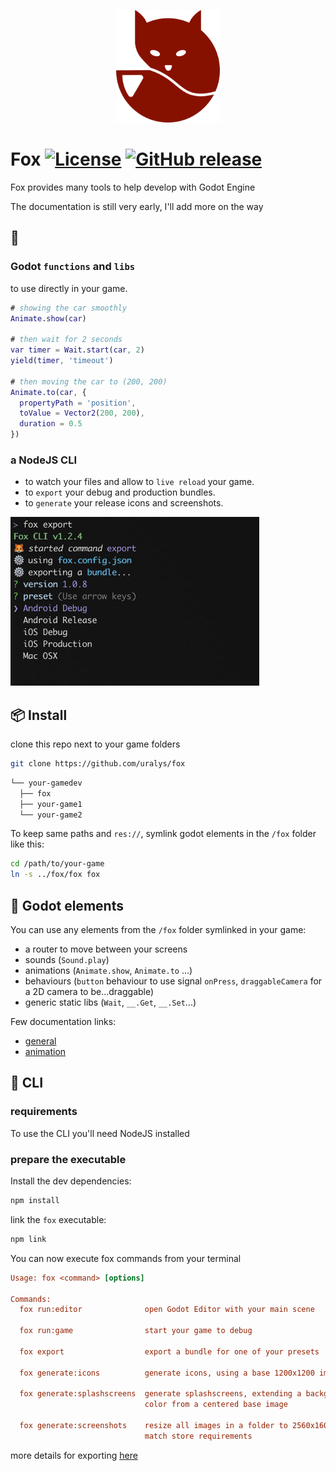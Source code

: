 <p align="center"><a href="https://thenounproject.com/icon/fox-1486570/"> <img title="fox icon by Alina Oleynik from NounProject.com" height="180px"  src="./assets/logo.png"></a></p>

# Fox [![License](https://img.shields.io/badge/License-MIT-green.svg?colorB=3cc712)](license) [![GitHub release](https://img.shields.io/github/release/uralys/fox.svg)](https://github.com/uralys/fox/releases)

Fox provides many tools to help develop with Godot Engine

The documentation is still very early, I'll add more on the way

## 🦊

### Godot `functions` and `libs`

to use directly in your game.

```gd
# showing the car smoothly
Animate.show(car)

# then wait for 2 seconds
var timer = Wait.start(car, 2)
yield(timer, 'timeout')

# then moving the car to (200, 200)
Animate.to(car, {
  propertyPath = 'position',
  toValue = Vector2(200, 200),
  duration = 0.5
})
```

### a NodeJS CLI

- to watch your files and allow to `live reload` your game.
- to `export` your debug and production bundles.
- to `generate` your release icons and screenshots.

<img title="exporting-illustration" height="270px"  src="./assets/docs/cli-export.png"/>

## 📦 Install

clone this repo next to your game folders

```sh
git clone https://github.com/uralys/fox
```

```sh
└── your-gamedev
  ├── fox
  ├── your-game1
  └── your-game2
```

To keep same paths and `res://`, symlink godot elements in the `/fox` folder like this:

```sh
cd /path/to/your-game
ln -s ../fox/fox fox
```

## 🤖 Godot elements

You can use any elements from the `/fox` folder symlinked in your game:

- a router to move between your screens
- sounds (`Sound.play`)
- animations (`Animate.show`, `Animate.to` ...)
- behaviours (`button` behaviour to use signal `onPress`, `draggableCamera` for a 2D camera to be...draggable)
- generic static libs (`Wait`, `__.Get`, `__.Set`...)

Few documentation links:

- [general](./docs/godot-elements.md)
- [animation](./docs/animations.md)

## 🔋 CLI

### requirements

To use the CLI you'll need NodeJS installed

### prepare the executable

Install the dev dependencies:

```sh
npm install
```

link the `fox` executable:

```sh
npm link
```

You can now execute fox commands from your terminal

```ini
Usage: fox <command> [options]

Commands:
  fox run:editor              open Godot Editor with your main scene

  fox run:game                start your game to debug

  fox export                  export a bundle for one of your presets

  fox generate:icons          generate icons, using a base 1200x1200 image

  fox generate:splashscreens  generate splashscreens, extending a background
                              color from a centered base image

  fox generate:screenshots    resize all images in a folder to 2560x1600, to
                              match store requirements
```

more details for exporting [here](./docs/export.md)
